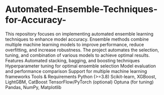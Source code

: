 # Automated-Ensemble-Techniques-for-Accuracy-
This repository focuses on implementing automated ensemble learning techniques to enhance model accuracy. Ensemble methods combine multiple machine learning models to improve performance, reduce overfitting, and increase robustness. The project automates the selection, tuning, and combination of various models to achieve optimal results.
Features
Automated stacking, bagging, and boosting techniques
Hyperparameter tuning for optimal ensemble selection
Model evaluation and performance comparison
Support for multiple machine learning frameworks
Tools & Requirements
Python (>=3.8)
Scikit-learn, XGBoost, LightGBM, CatBoost
TensorFlow/PyTorch (optional)
Optuna (for tuning)
Pandas, NumPy, Matplotlib

